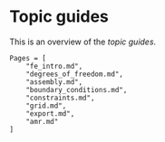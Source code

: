 # Topic guides

This is an overview of the *topic guides*.


```@contents
Pages = [
    "fe_intro.md",
    "degrees_of_freedom.md",
    "assembly.md",
    "boundary_conditions.md",
    "constraints.md",
    "grid.md",
    "export.md",
    "amr.md"
]
```
